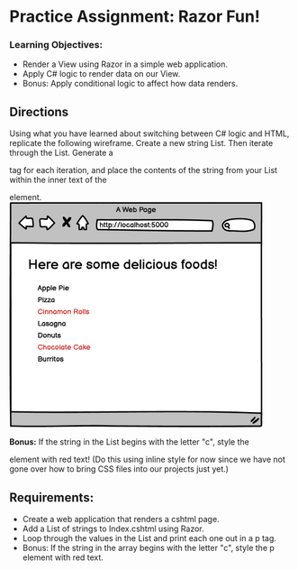# Practice Assignment: Razor Fun!

### Learning Objectives:

- Render a View using Razor in a simple web application.
- Apply C# logic to render data on our View.
- Bonus: Apply conditional logic to affect how data renders.

## Directions
Using what you have learned about switching between C# logic and HTML, replicate the following wireframe. Create a new string List. Then iterate through the List. Generate a <p> tag for each iteration, and place the contents of the string from your List within the inner text of the <p> element.
![Image](image.png)

**Bonus:** If the string in the List begins with the letter "c", style the <p> element with red text! (Do this using inline style for now since we have not gone over how to bring CSS files into our projects just yet.)

## Requirements:
- Create a web application that renders a cshtml page.
- Add a List of strings to Index.cshtml using Razor.
- Loop through the values in the List and print each one out in a p tag.
- Bonus: If the string in the array begins with the letter "c", style the p element with red text.
